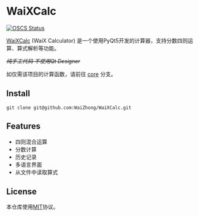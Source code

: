 # WaiXCalc

[![OSCS Status](https://www.oscs1024.com/platform/badge/WaiZhong/WaiXCalc.svg?size=small)](https://www.oscs1024.com/project/WaiZhong/WaiXCalc?ref=badge_small)

[WaiXCalc](https://github.com/WaiZhong/WaiXCalc) (WaiX Calculator) 是一个使用PyQt5开发的计算器，支持分数四则运算、算式解析等功能。

*~~纯手工代码 不使用Qt Designer~~*

如仅需该项目的计算函数，请前往 [core](https://github.com/WaiZhong/WaiXCalc/tree/core) 分支。

## Install

    git clone git@github.com:WaiZhong/WaiXCalc.git

## Features

- 四则混合运算
- 分数计算
- 历史记录
- 多语言界面
- 从文件中读取算式

## License

本仓库使用[MIT](LICENSE)协议。